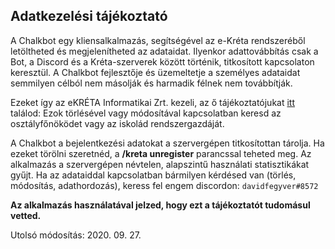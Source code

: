 ## Adatkezelési tájékoztató
A Chalkbot egy kliensalkalmazás, segítségével az e-Kréta rendszeréből letöltheted és megjelenítheted az adataidat. 
Ilyenkor adattovábbítás csak a Bot, a Discord és a Kréta-szerverek között történik, titkosított kapcsolaton keresztül.
A Chalkbot fejlesztője és üzemeltetje a személyes adataidat semmilyen célból nem másolják és harmadik félnek nem továbbítják.

Ezeket így az eKRÉTA Informatikai Zrt. kezeli, az ő tájékoztatójukat [itt](https://tudasbazis.ekreta.hu/pages/viewpage.action?pageId=4065038) találod: 
Ezok törlésével vagy módosítával kapcsolatban keresd az osztályfőnöködet vagy az iskolád rendszergazdáját.

A Chalkbot a bejelentkezési adatokat a szervergépen titkosítottan tárolja. Ha ezeket törölni szeretnéd, a **/kreta unregister** parancssal teheted meg. 
Az alkalmazás a szervergépen névtelen, alapszintű használati statisztikákat gyűjt.
Ha az adataiddal kapcsolatban bármilyen kérdésed van (törlés, módosítás, adathordozás), keress fel engem discordon: `davidfegyver#8572`

**Az alkalmazás használatával jelzed, hogy ezt a tájékoztatót tudomásul vetted.**

Utolsó módosítás: 2020. 09. 27.
